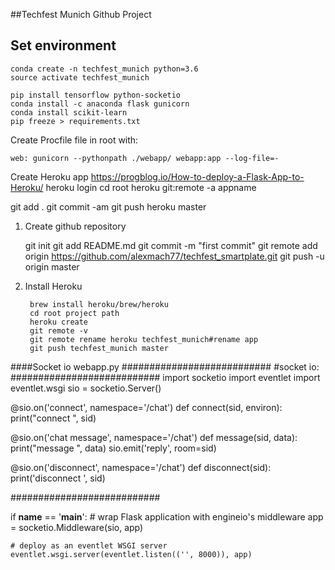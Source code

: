 ##Techfest Munich Github Project

## Set environment

```
conda create -n techfest_munich python=3.6
source activate techfest_munich
```

```
pip install tensorflow python-socketio
conda install -c anaconda flask gunicorn
conda install scikit-learn
pip freeze > requirements.txt

```
Create Procfile file in root with:

	web: gunicorn --pythonpath ./webapp/ webapp:app --log-file=-


Create Heroku app
https://progblog.io/How-to-deploy-a-Flask-App-to-Heroku/
heroku login
cd root
heroku git:remote -a appname

git add .
git commit -am 
git push heroku master

1. Create github repository

	git init
	git add README.md
	git commit -m "first commit"
	git remote add origin https://github.com/alexmach77/techfest_smartplate.git
	git push -u origin master

2. Install Heroku

		brew install heroku/brew/heroku
		cd root project path
		heroku create
		git remote -v
		git remote rename heroku techfest_munich#rename app
		git push techfest_munich master



####Socket io
webapp.py
###########################
#socket io:
###########################
import socketio
import eventlet
import eventlet.wsgi
sio = socketio.Server()

@sio.on('connect', namespace='/chat')
def connect(sid, environ):
    print("connect ", sid)

@sio.on('chat message', namespace='/chat')
def message(sid, data):
    print("message ", data)
    sio.emit('reply', room=sid)

@sio.on('disconnect', namespace='/chat')
def disconnect(sid):
    print('disconnect ', sid)

###########################


if __name__ == '__main__':
    # wrap Flask application with engineio's middleware
    app = socketio.Middleware(sio, app)

    # deploy as an eventlet WSGI server
    eventlet.wsgi.server(eventlet.listen(('', 8000)), app)
